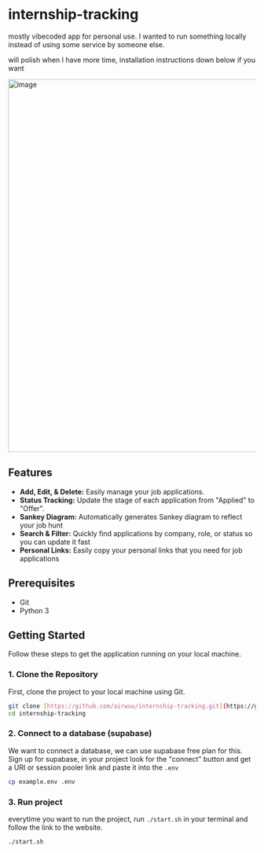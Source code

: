 # internship-tracking

mostly vibecoded app for personal use. I wanted to run something locally instead of using some service by someone else. 

will polish when I have more time, installation instructions down below if you want

<img width="762" height="759" alt="image" src="https://github.com/user-attachments/assets/639b342d-edea-4fb2-9b3a-4c32cbc4c399" />

## Features

-   **Add, Edit, & Delete:** Easily manage your job applications.
-   **Status Tracking:** Update the stage of each application from "Applied" to "Offer".
-   **Sankey Diagram:** Automatically generates Sankey diagram to reflect your job hunt
-   **Search & Filter:** Quickly find applications by company, role, or status so you can update it fast
-   **Personal Links:** Easily copy your personal links that you need for job applications
## Prerequisites

-   Git
-   Python 3

## Getting Started

Follow these steps to get the application running on your local machine.

### 1. Clone the Repository

First, clone the project to your local machine using Git.

```bash
git clone [https://github.com/airwuu/internship-tracking.git](https://github.com/airwuu/internship-tracking.git)
cd internship-tracking
```
### 2. Connect to a database (supabase)
We want to connect a database, we can use supabase free plan for this. Sign up for supabase, in your project look for the "connect" button and get a URI or session pooler link and paste it into the `.env`
```bash
cp example.env .env
```
### 3. Run project
everytime you want to run the project, run `./start.sh` in your terminal and follow the link to the website. 
```bash
./start.sh
```
